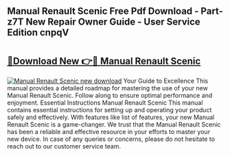 ## Manual Renault Scenic Free Pdf Download - Part-z7T New Repair Owner Guide - User Service Edition cnpqV

# <h2><a href="http://bc55494.oget.top/?id=Manual+Renault+Scenic">🔗Download New 👉🔴 Manual Renault Scenic</a></h2>

[![Manual Renault Scenic new download](https://i.imgur.com/5g1atiW.png)](http://bc55494.oget.top/?id=Manual+Renault+Scenic)
Your Guide to Excellence This manual provides a detailed roadmap for mastering the use of your new Manual Renault Scenic. Follow along to ensure optimal performance and enjoyment. Essential Instructions Manual Renault Scenic This manual contains essential instructions for setting up and operating your product safely and effectively. With features like list of features, your new Manual Renault Scenic is a game-changer. We trust that the Manual Renault Scenic has been a reliable and effective resource in your efforts to master your new device. In case of any queries or concerns, please do not hesitate to reach out to our customer service team.
